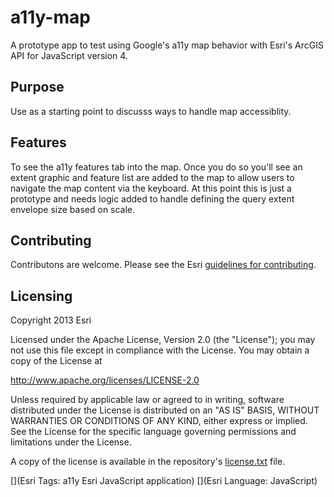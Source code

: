 # a11y-map
A prototype app to test using Google's a11y map behavior with Esri's ArcGIS API for JavaScript version 4. 

## Purpose 
Use as a starting point to discusss ways to handle map accessiblity. 

## Features 

To see the a11y features tab into the map. Once you do so you'll see an extent graphic and feature list are added to the map to allow users to navigate the map content via the keyboard. At this point this is just a prototype and needs logic added to handle defining the query extent envelope size based on scale. 

## Contributing

Contributons are welcome. Please see the Esri [guidelines for contributing](https://github.com/esri/contributing).

## Licensing

Copyright 2013 Esri

Licensed under the Apache License, Version 2.0 (the "License");
you may not use this file except in compliance with the License.
You may obtain a copy of the License at

   http://www.apache.org/licenses/LICENSE-2.0

Unless required by applicable law or agreed to in writing, software
distributed under the License is distributed on an "AS IS" BASIS,
WITHOUT WARRANTIES OR CONDITIONS OF ANY KIND, either express or implied.
See the License for the specific language governing permissions and
limitations under the License.

A copy of the license is available in the repository's [license.txt](https://raw.github.com/Esri/application-boilerplate-js/master/license.txt) file.

[](Esri Tags: a11y Esri JavaScript application)
[](Esri Language: JavaScript)

